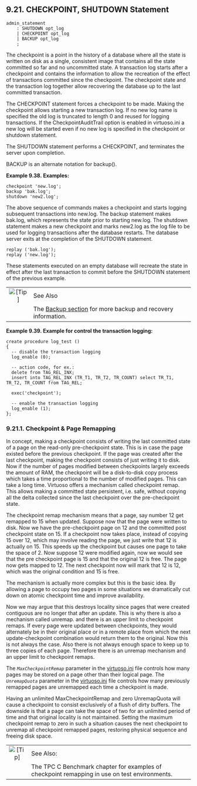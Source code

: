 <div>

<div>

<div>

<div>

## 9.21. CHECKPOINT, SHUTDOWN Statement

</div>

</div>

</div>

``` programlisting
admin_statement
    : SHUTDOWN opt_log
    | CHECKPOINT opt_log
    | BACKUP opt_log
    ;
```

The checkpoint is a point in the history of a database where all the
state is written on disk as a single, consistent image that contains all
the state committed so far and no uncommitted state. A transaction log
starts after a checkpoint and contains the information to allow the
recreation of the effect of transactions committed since the checkpoint.
The checkpoint state and the transaction log together allow recovering
the database up to the last committed transaction.

The CHECKPOINT statement forces a checkpoint to be made. Making the
checkpoint allows starting a new transaction log. If no new log name is
specified the old log is truncated to length 0 and reused for logging
transactions. If the CheckpointAuditTrail option is enabled in
virtuoso.ini a new log will be started even if no new log is specified
in the checkpoint or shutdown statement.

The SHUTDOWN statement performs a CHECKPOINT, and terminates the server
upon completion.

BACKUP is an alternate notation for backup().

<div>

**Example 9.38. Examples:**

<div>

``` programlisting
checkpoint 'new.log';
backup 'bak.log';
shutdown 'new2.log';
```

</div>

</div>

  

The above sequence of commands makes a checkpoint and starts logging
subsequent transactions into new.log. The backup statement makes
bak.log, which represents the state prior to starting new.log. The
shutdown statement makes a new checkpoint and marks new2.log as the log
file to be used for logging transactions after the database restarts.
The database server exits at the completion of the SHUTDOWN statement.

``` programlisting
replay ('bak.log');
replay ('new.log');
```

These statements executed on an empty database will recreate the state
in effect after the last transaction to commit before the SHUTDOWN
statement of the previous example.

<div>

|                            |                                                                                                                  |
|:--------------------------:|:-----------------------------------------------------------------------------------------------------------------|
| ![\[Tip\]](images/tip.png) | See Also                                                                                                         |
|                            | The <a href="ch-functions.html#backup" class="link">Backup section</a> for more backup and recovery information. |

</div>

<div>

**Example 9.39. Example for control the transaction logging:**

<div>

``` programlisting
create procedure log_test ()
{
  -- disable the transaction logging
  log_enable (0);

  -- action code, for ex.:
  delete from TAG_REL_INX;
  insert into TAG_REL_INX (TR_T1, TR_T2, TR_COUNT) select TR_T1, TR_T2, TR_COUNT from TAG_REL;

  exec('checkpoint');

  -- enable the transaction logging
  log_enable (1);
};
```

</div>

</div>

  

<div>

<div>

<div>

<div>

### 9.21.1. Checkpoint & Page Remapping

</div>

</div>

</div>

In concept, making a checkpoint consists of writing the last committed
state of a page on the read-only pre-checkpoint state. This is in case
the page existed before the previous checkpoint. If the page was created
after the last checkpoint, making the checkpoint consists of just
writing it to disk. Now if the number of pages modified between
checkpoints largely exceeds the amount of RAM, the checkpoint will be a
disk-to-disk copy process which takes a time proportional to the number
of modified pages. This can take a long time. Virtuoso offers a
mechanism called checkpoint remap. This allows making a committed state
persistent, i.e. safe, without copying all the delta collected since the
last checkpoint over the pre-checkpoint state.

The checkpoint remap mechanism means that a page, say number 12 get
remapped to 15 when updated. Suppose now that the page were written to
disk. Now we have the pre-checkpoint page on 12 and the committed post
checkpoint state on 15. If a checkpoint now takes place, instead of
copying 15 over 12, which may involve reading the page, we just write
that 12 is actually on 15. This speeds up the checkpoint but causes one
page to take the space of 2. Now suppose 12 were modified again, now we
would see that the pre checkpoint page is 15 and that the original 12 is
free. The page now gets mapped to 12. The next checkpoint now will mark
that 12 is 12, which was the original condition and 15 is free.

The mechanism is actually more complex but this is the basic idea. By
allowing a page to occupy two pages in some situations we dramatically
cut down on atomic checkpoint time and improve availability.

Now we may argue that this destroys locality since pages that were
created contiguous are no longer that after an update. This is why there
is also a mechanism called unremap. and there is an upper limit to
checkpoint remaps. If every page were updated between checkpoints, they
would alternately be in their original place or in a remote place from
which the next update-checkpoint combination would return them to the
original. Now this is not always the case. Also there is not always
enough space to keep up to three copies of each page. Therefore there is
an unremap mechanism and an upper limit to checkpoint remaps.

The *`MaxCheckpointRemap`* parameter in the
<a href="ch-server.html#virtini" class="link"
title="Virtuoso Configuration File">virtuoso.ini</a> file controls how
many pages may be stored on a page other than their logical page. The
*`UnremapQuota`* parameter in the
<a href="ch-server.html#virtini" class="link"
title="Virtuoso Configuration File">virtuoso.ini</a> file controls how
many previously remapped pages are unremapped each time a checkpoint is
made.

Having an unlimited MaxCheckpointRemap and zero UnremapQuota will cause
a checkpoint to consist exclusively of a flush of dirty buffers. The
downside is that a page can take the space of two for an unlimited
period of time and that original locality is not maintained. Setting the
maximum checkpoint remap to zero in such a situation causes the next
checkpoint to unremap all checkpoint remapped pages, restoring physical
sequence and freeing disk space.

<div>

|                            |                                                                                               |
|:--------------------------:|:----------------------------------------------------------------------------------------------|
| ![\[Tip\]](images/tip.png) | See Also:                                                                                     |
|                            | The TPC C Benchmark chapter for examples of checkpoint remapping in use on test environments. |

</div>

</div>

</div>
